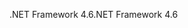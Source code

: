 <span data-ttu-id="87033-101">.NET Framework 4.6</span><span class="sxs-lookup"><span data-stu-id="87033-101">.NET Framework 4.6</span></span>